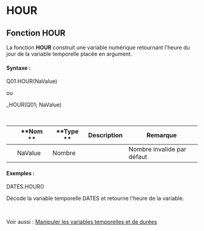 # HOUR

## Fonction HOUR

La fonction **HOUR** construit une variable numérique retournant l'heure du jour de la variable temporelle placée en argument.

#### Syntaxe :&nbsp;

Q01.HOUR(NaValue)

ou

\_HOUR(Q01; NaValue)

&nbsp;

| &nbsp; | **Nom ** | **Type ** | **Description** | **Remarque** |
| --- | --- | --- | --- | --- |
| &nbsp; | NaValue | Nombre | &nbsp; | Nombre invalide par défaut |


#### Exemples :

DATES.HOUR()

Décode la variable temporelle DATES et retourne l'heure de la variable.

&nbsp;

Voir aussi : [Manipuler les variables temporelles et de durées](<Manipulerlesvariablestemporelle1.md>)
